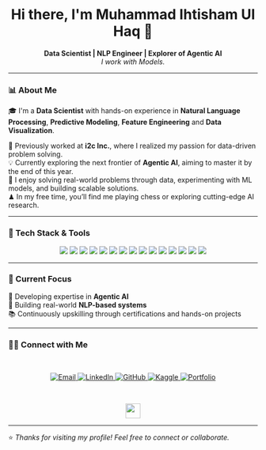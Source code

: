 <h1 align="center">Hi there, I'm Muhammad Ihtisham Ul Haq 👋</h1>

<p align="center">
  <b>Data Scientist | NLP Engineer | Explorer of Agentic AI</b><br>
  <i>I work with Models.</i>
</p>

---

### 📊 About Me

🎓 I'm a **Data Scientist** with hands-on experience in **Natural Language Processing**, **Predictive Modeling**, **Feature Engineering** and **Data Visualization**.

💼 Previously worked at **i2c Inc.**, where I realized my passion for data-driven problem solving.  
💡 Currently exploring the next frontier of **Agentic AI**, aiming to master it by the end of this year.  
🎯 I enjoy solving real-world problems through data, experimenting with ML models, and building scalable solutions.  
♟ In my free time, you’ll find me playing chess or exploring cutting-edge AI research.

---

### 🔧 Tech Stack & Tools

<div align="center">
  
<!-- Languages -->
<img src="https://img.shields.io/badge/Python-3670A0?style=for-the-badge&logo=python&logoColor=fff" />
<img src="https://img.shields.io/badge/SQL-003B57?style=for-the-badge&logo=postgresql&logoColor=white" />

<!-- Libraries -->
<img src="https://img.shields.io/badge/Numpy-013243?style=for-the-badge&logo=numpy&logoColor=white" />
<img src="https://img.shields.io/badge/Pandas-150458?style=for-the-badge&logo=pandas&logoColor=white" />
<img src="https://img.shields.io/badge/Scikit--Learn-F7931E?style=for-the-badge&logo=scikit-learn&logoColor=white" />
<img src="https://img.shields.io/badge/Matplotlib-007ACC?style=for-the-badge&logo=matplotlib&logoColor=white" />
<img src="https://img.shields.io/badge/Seaborn-6A5ACD?style=for-the-badge" />
<img src="https://img.shields.io/badge/Plotly-3F4F75?style=for-the-badge&logo=plotly&logoColor=white" />

<!-- Deep Learning -->
<img src="https://img.shields.io/badge/TensorFlow-FF6F00?style=for-the-badge&logo=tensorflow&logoColor=white" />
<img src="https://img.shields.io/badge/PyTorch-EE4C2C?style=for-the-badge&logo=pytorch&logoColor=white" />

<!-- NLP -->
<img src="https://img.shields.io/badge/SpaCy-09A3D5?style=for-the-badge" />
<img src="https://img.shields.io/badge/Gensim-2F2F2F?style=for-the-badge" />
<img src="https://img.shields.io/badge/fastText-37996B?style=for-the-badge" />

<!-- Tools -->
<img src="https://img.shields.io/badge/Excel-217346?style=for-the-badge&logo=microsoft-excel&logoColor=white" />
<img src="https://img.shields.io/badge/PowerBI-F2C811?style=for-the-badge&logo=powerbi&logoColor=black" />
</div>

---

### 🧠 Current Focus

🚀 Developing expertise in **Agentic AI**  
🧾 Building real-world **NLP-based systems**  
📚 Continuously upskilling through certifications and hands-on projects

---

<h3> 🤝🏻 Connect with Me </h3>

<br>

<p align="center">

<a href="mailto:ahtisham.maliik@gmail.com">
  <img alt="Email" src="https://img.shields.io/badge/Email-ahtisham.maliik@gmail.com-blue?style=flat-square&logo=gmail">
</a>

<a href="https://www.linkedin.com/in/ahtisham-malik/">
  <img alt="LinkedIn" src="https://img.shields.io/badge/LinkedIn-Ahtisham%20Malik-blue?style=flat-square&logo=linkedin">
</a>

<a href="https://github.com/ahtisham-maliik">
  <img alt="GitHub" src="https://img.shields.io/badge/GitHub-ahtisham--maliik-black?style=flat-square&logo=github">
</a>

<a href="https://www.kaggle.com/mihtishamulhaq">
  <img alt="Kaggle" src="https://img.shields.io/badge/Kaggle-mihtishamulhaq-20BEFF?style=flat-square&logo=kaggle&logoColor=white">
</a>

<a href="https://ahtisham-maliik.github.io/My_Portfolio/">
  <img alt="Portfolio" src="https://img.shields.io/badge/Portfolio-Visit%20Now-green?style=flat-square&logo=google-chrome">
</a>

</p>

<br>

<p align="center">
  <img src="https://media.giphy.com/media/dxn6fRlTIShoeBr69N/giphy.gif" width="30">
</p>


---

⭐ _Thanks for visiting my profile! Feel free to connect or collaborate._  
